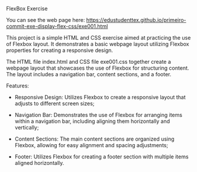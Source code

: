 FlexBox Exercise

You can see the web page here: https://edustudenttex.github.io/primeiro-commit-exe-display-flex-css/exe001.html

  This project is a simple HTML and CSS exercise aimed at practicing the use of Flexbox layout. 
It demonstrates a basic webpage layout utilizing Flexbox properties for creating a responsive design.

  The HTML file index.html and CSS file exe001.css together create a webpage layout that showcases the 
use of Flexbox for structuring content. The layout includes a navigation bar, content sections, and a footer.



Features:
- Responsive Design:
     Utilizes Flexbox to create a responsive layout that adjusts to different screen sizes;
  
- Navigation Bar:
     Demonstrates the use of Flexbox for arranging items within a navigation bar, including aligning them horizontally and vertically;

- Content Sections:
     The main content sections are organized using Flexbox, allowing for easy alignment and spacing adjustments;
  
- Footer:
     Utilizes Flexbox for creating a footer section with multiple items aligned horizontally.

